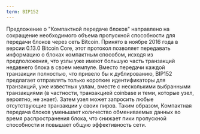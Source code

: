 ```yaml
---
term: BIP152
---
```


Предложение о "Компактной передаче блоков" направлено на сокращение необходимого объема пропускной способности для передачи блоков через сеть Bitcoin. Принято в ноябре 2016 года в версии 0.13.0 Bitcoin Core, этот протокол позволяет передавать информацию о блоках компактным способом, исходя из предположения, что узлы уже имеют большую часть транзакций недавнего блока в своем мемпуле. Вместо передачи каждой транзакции полностью, что привело бы к дублированию, BIP152 предлагает отправлять только короткие идентификаторы для транзакций, уже известных узлам, вместе с несколькими выбранными транзакциями (в частности, транзакцией coinbase и теми, которые узел, вероятно, не знает). Затем узел может запросить любые отсутствующие транзакции у своих пиров. Таким образом, Компактная передача блоков уменьшает количество обмениваемых данных во время распространения блока, что снижает пики пропускной способности и повышает общую эффективность сети.